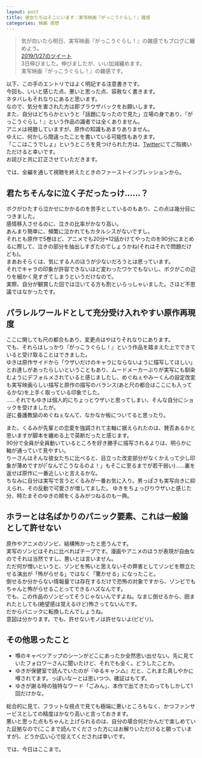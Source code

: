 ```yaml
---
layout: post
title: 彼女たちはそこにいます：実写映画『がっこうぐらし！』雑感
categories: 映画 感想
---
```


>気が向いたら明日、実写映画『がっこうぐらし！』の雑感でもブログに纏めよう。  
>[2019/1/27のツイート](https://twitter.com/s6jrmany/status/1089492772174741504)  
3日伸びました。伸びましたが、いい加減纏めます。  
実写映画『がっこうぐらし！』の雑感です。

以下、この手のエントリではよく明記する注意書きです。  
今回も、いいと感じた点、悪いと思った点、容赦なく書きます。  
ネタバレもそれなりにあると思います。  
なので、気分を害された方は即ブラウザバックをお願いします。  
また、自分はどちらかというと「話題になったので見た」立場の身であり、『がっこうぐらし！』という作品の識者では全くありません。  
アニメは視聴していますが、原作の知識もあまりありません。  
ゆえに、何かしら間違ったことを書いている可能性もあります。  
「ここはこうでしょ」というところを見つけられた方は、[Twitter](https://twitter.com/s6jrmany)にてご指摘いただけると幸いです。  
お詫びと共に訂正させていただきます。

では、全編を通して視聴を終えたときのファーストインプレッションから。  

## 君たちそんなに泣く子だったっけ……？

ボクがひたすら泣かせにかかるのを苦手としているのもあり、この点は幾分目につきました。  
感情移入させるのに、泣きの比率がかなり高い。  
あんまり簡単に、頻繁に泣かれてもカタルシスがないですし。  
それとも原作で5巻ほど、アニメでも20分×12話かけてやったのを90分にまとめるに際して、泣きの部分を抽出しすぎたのでしょうかね(それはそれで問題だけども)。  
まあおそらくは、気にする人のほうが少ないだろうとは思っています。  
それでキャラの印象が許容できないほど変わったワケでもないし、ボクがこの辺りを細かく見すぎてしまうというだけなので。  
実際、自分が観賞した回では泣いてる方も割といらっしゃいました。さほど不思議ではなかったです。

## パラレルワールドとして充分受け入れやすい原作再現度

ここに関しても尺の都合もあり、変更点はやはりそれなりにあります。  
でも、それらはしっかり『がっこうぐらし！』という作品を踏まえた上でできていると受け取ることはできました。  
ゆきは原作サイドから「ウザいだけのキャラにならないように描写してほしい」とお達しがあったらしいということもあり、ムードメーカーぶりが実写にも馴染むようにデフォルメされていると感じましたし、めぐねぇやみーくんの設定改変も実写映画らしい描写と原作の描写のバランス(あと尺の都合はここにも入ってるかな)を上手く取っている印象でした。  
……それでもゆきは個人的にちょっとウザいと思ってしまい、そんな自分にショックを受けましたが。  
逆に養護教諭のめぐねぇなんて、なかなか板についてると思ったり。  

また、くるみが先輩との恋愛を強調されて主軸に据えられたのは、賛否あるかと思いますが脚本を纏める上で英断だったと感じます。  
90分で全員が全員動いているところを好き勝手に描写されるよりは、明らかに軸が通っていて見やすい。  
りーさんはそんな彼女たちに比べると、目立った改変部分がなくかえって少し印象が薄めですが(「なんでこうなるのよ！」もそこに至るまでが若干弱い)……裏を返せば原作に一番近しいと言えるかな。  
ちなみに自分は実写で言うとくるみが一番お気に入り。男っぽさも実写向きに抑えられ、その反動で可愛さが増してました。
ゆきをちょっぴりウザいと感じた分、時たまそのゆきの頬をくるみがつねるのも一興。  

## ホラーとは名ばかりのパニック要素、これは一般論として許せない

原作やアニメのゾンビ、結構怖かったと思うんです。  
実写のゾンビはそれに比べればチープです。漫画やアニメのほうが表現が自由なのでそれは当然ですし、悪いとは言いません。  
ただ何が憎いというと、ゾンビを怖いと思えないその弊害としてゾンビを際立たせる演出が「怖がらせる」ではなく「驚かせる」になったこと。  
倒せるか分からない情報量では存在するだけで恐怖の対象ですから、ゾンビでもちゃんと怖がらせることってできるハズなんです。  
でも、この作品のゾンビってそうじゃないんですよね。なまじ倒せるから、囲まれたとしても(絶望感は覚えるけど)怖さってないんです。  
だからパニックに転換したんでしょうね。  
意図は分かります。でも、許せないモノは許せないよ(ビビリ)。

## その他思ったこと

- 噂のキャベツアップのシーンがどこにあったか全然思い出せない。先に見ていたフォロワーさんに聞いたけど、それでも全く。どうしたことか。  
- ゆきが保健室で読んでいたのが『ゆるキャン△』だと、これまた真しやかに噂されてます。っぽいなーとは思いつつ、確証はもてず。  
- ゆきが謝る時の独特なワード「ごみん」、本作で出てきたのってもしかして1回だけかな。  

総合的に見て、フラットな視点で見ても極端に悪いところもなく、かつファンサービスとしての精度はかなり高いと言っておきます。  
悪いと思った点もちゃんと上げられるのは、自分の場合何だかんだで楽しめていた証拠なので(ここまで読んでくださった方にはお解りいただけると願っていますが)、どうか広い心で捉えてくだされば幸いです。  

では、今日はここまで。
